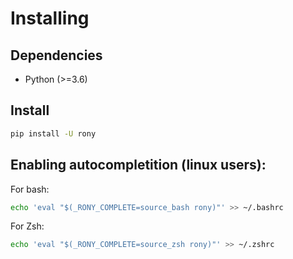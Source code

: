# Installing

## Dependencies

- Python (>=3.6)

## Install

```bash
pip install -U rony
```

## Enabling autocompletition (linux users):

For bash:

```bash
echo 'eval "$(_RONY_COMPLETE=source_bash rony)"' >> ~/.bashrc
```

For Zsh:

```bash
echo 'eval "$(_RONY_COMPLETE=source_zsh rony)"' >> ~/.zshrc
```